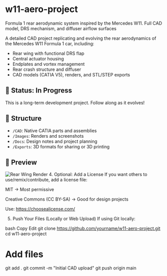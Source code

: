 # w11-aero-project
Formula 1 rear aerodynamic system inspired by the Mercedes W11. Full CAD model, DRS mechanism, and diffuser airflow surfaces

A detailed CAD project replicating and evolving the rear aerodynamics of the Mercedes W11 Formula 1 car, including:

- Rear wing with functional DRS flap
- Central actuator housing
- Endplates and vortex management
- Rear crash structure and diffuser
- CAD models (CATIA V5), renders, and STL/STEP exports

## 🚧 Status: In Progress
This is a long-term development project. Follow along as it evolves!

## 📁 Structure
- `/CAD`: Native CATIA parts and assemblies
- `/Images`: Renders and screenshots
- `/Docs`: Design notes and project planning
- `/Exports`: 3D formats for sharing or 3D printing

## 📸 Preview
![Rear Wing Render](Images/render-01.png)
4. Optional: Add a License
If you want others to use/remix/contribute, add a license file:

MIT → Most permissive

Creative Commons (CC BY-SA) → Good for design projects

Use: https://choosealicense.com/

5. Push Your Files (Locally or Web Upload)
If using Git locally:

bash
Copy
Edit
git clone https://github.com/yourname/w11-aero-project.git
cd w11-aero-project
# Add files
git add .
git commit -m "Initial CAD upload"
git push origin main
